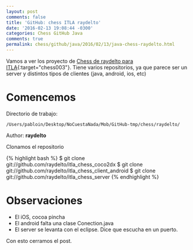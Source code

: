 ```yaml
---
layout: post
comments: false
title: 'GitHub: chess ITLA raydelto'
date: '2016-02-13 19:08:44 -0300'
categories: Chess GitHub Java
comments: true
permalink: chess/github/java/2016/02/13/java-chess-raydelto.html
---
```


Vamos a ver los proyecto de [Chess de raydelto para ITLA](https://github.com/raydelto/itla_chess_client_android.git){:target="chess003"}. Tiene varios repositorios, ya que parece ser un server y distintos tipos de clientes (java, android, ios, etc)

# Comencemos

Directorio de trabajo:

```
/Users/pabloin/Desktop/NoCuestaNada/Mob/GitHub-tmp/chess/raydelto/
```

Author: **raydelto**

Clonamos el repositorio

{% highlight bash %} $ git clone git://github.com/raydelto/itla_chess_coco2dx $ git clone git://github.com/raydelto/itla_chess_client_android $ git clone git://github.com/raydelto/itla_chess_server {% endhighlight %}

# Observaciones

- El iOS, cocoa pincha
- El android falta una clase Conection.java
- El server se levanta con el eclipse. Dice que escucha en un puerto.

Con esto cerramos el post.

[github-chess-ray-001]: https://github.com/raydelto/itla_chess_coco2dx
[github-chess-ray-002]: https://github.com/raydelto/itla_chess_client_android
[github-chess-ray-003]: https://github.com/raydelto/itla_chess_server

